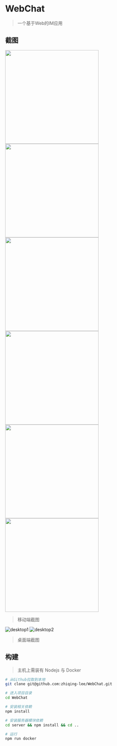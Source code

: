 # WebChat

> 一个基于Web的IM应用

## 截图

<img src="examples/menu_mobile.png" width="300"><img src="examples/friends_mobile.png" width="300"><img src="examples/talking.jpg" width="300">
<img src="examples/status_mobile.png" width="300"><img src="examples/profile.jpg" width="300"><img src="examples/add_friend_mobile.png" width="300">


> 移动端截图


![desktop1](examples/desktop1.png)
![desktop2](examples/desktop2.png)

> 桌面端截图

## 构建

> 主机上需装有 Nodejs 与 Docker

```bash
# 从Github拉取到本地
git clone git@github.com:zhiqing-lee/WebChat.git

# 进入项目目录
cd WebChat

# 安装相关依赖
npm install

# 安装服务器模块依赖
cd server && npm install && cd ..

# 运行
npm run docker
```

